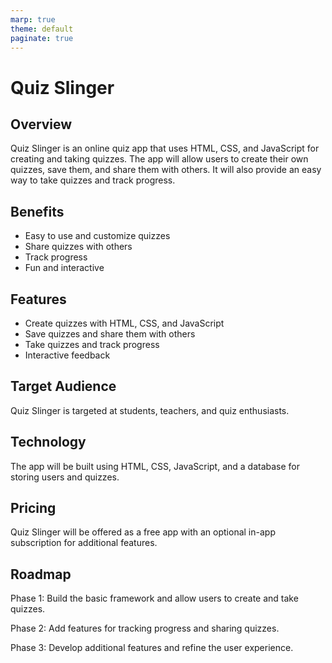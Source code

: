 ```yaml
---
marp: true
theme: default
paginate: true
---
```

# Quiz Slinger

## Overview

Quiz Slinger is an online quiz app that uses HTML, CSS, and JavaScript for creating and taking quizzes. The app will allow users to create their own quizzes, save them, and share them with others. It will also provide an easy way to take quizzes and track progress.

## Benefits

- Easy to use and customize quizzes
- Share quizzes with others
- Track progress
- Fun and interactive

## Features

- Create quizzes with HTML, CSS, and JavaScript
- Save quizzes and share them with others
- Take quizzes and track progress
- Interactive feedback

## Target Audience

Quiz Slinger is targeted at students, teachers, and quiz enthusiasts. 

## Technology

The app will be built using HTML, CSS, JavaScript, and a database for storing users and quizzes.

## Pricing

Quiz Slinger will be offered as a free app with an optional in-app subscription for additional features. 

## Roadmap

Phase 1: Build the basic framework and allow users to create and take quizzes.

Phase 2: Add features for tracking progress and sharing quizzes.

Phase 3: Develop additional features and refine the user experience.
  